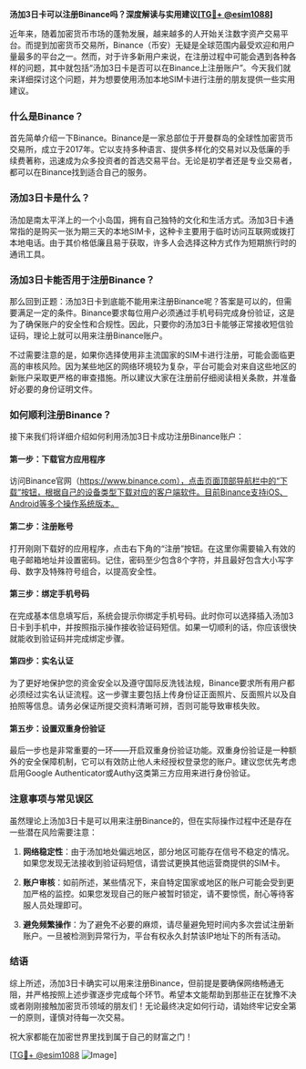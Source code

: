 **汤加3日卡可以注册Binance吗？深度解读与实用建议[[TG💪+ @esim1088](https://t.me/s/esim1088)]**

近年来，随着加密货币市场的蓬勃发展，越来越多的人开始关注数字资产交易平台。而提到加密货币交易所，Binance（币安）无疑是全球范围内最受欢迎和用户量最多的平台之一。然而，对于许多新用户来说，在注册过程中可能会遇到各种各样的问题，其中就包括“汤加3日卡是否可以在Binance上注册账户”。今天我们就来详细探讨这个问题，并为想要使用汤加本地SIM卡进行注册的朋友提供一些实用建议。

### 什么是Binance？

首先简单介绍一下Binance。Binance是一家总部位于开曼群岛的全球性加密货币交易所，成立于2017年。它以支持多种语言、提供多样化的交易对以及低廉的手续费著称，迅速成为众多投资者的首选交易平台。无论是初学者还是专业交易者，都可以在Binance找到适合自己的服务。

### 汤加3日卡是什么？

汤加是南太平洋上的一个小岛国，拥有自己独特的文化和生活方式。汤加3日卡通常指的是购买一张为期三天的本地SIM卡，这种卡主要用于临时访问互联网或拨打本地电话。由于其价格低廉且易于获取，许多人会选择这种方式作为短期旅行时的通讯工具。

### 汤加3日卡能否用于注册Binance？

那么回到正题：汤加3日卡到底能不能用来注册Binance呢？答案是可以的，但需要满足一定的条件。Binance要求每位用户必须通过手机号码完成身份验证，这是为了确保账户的安全性和合规性。因此，只要你的汤加3日卡能够正常接收短信验证码，理论上就可以用来注册Binance账户。

不过需要注意的是，如果你选择使用非主流国家的SIM卡进行注册，可能会面临更高的审核风险。因为某些地区的网络环境较为复杂，平台可能会对来自这些地区的新账户采取更严格的审查措施。所以建议大家在注册前仔细阅读相关条款，并准备好必要的身份证明文件。

### 如何顺利注册Binance？

接下来我们将详细介绍如何利用汤加3日卡成功注册Binance账户：

#### 第一步：下载官方应用程序

访问Binance官网（https://www.binance.com），点击页面顶部导航栏中的“下载”按钮，根据自己的设备类型下载对应的客户端软件。目前Binance支持iOS、Android等多个操作系统版本。

#### 第二步：注册账号

打开刚刚下载好的应用程序，点击右下角的“注册”按钮。在这里你需要输入有效的电子邮箱地址并设置密码。记住，密码至少包含8个字符，并且最好包含大小写字母、数字及特殊符号组合，以提高安全性。

#### 第三步：绑定手机号码

在完成基本信息填写后，系统会提示你绑定手机号码。此时你可以选择插入汤加3日卡到手机中，并按照指示操作接收验证码短信。如果一切顺利的话，你应该很快就能收到验证码并完成绑定步骤。

#### 第四步：实名认证

为了更好地保护您的资金安全以及遵守国际反洗钱法规，Binance要求所有用户都必须经过实名认证流程。这一步骤主要包括上传身份证正面照片、反面照片以及自拍照等信息。请务必保证所提交资料清晰可辨，否则可能导致审核失败。

#### 第五步：设置双重身份验证

最后一步也是非常重要的一环——开启双重身份验证功能。双重身份验证是一种额外的安全保障机制，它可以有效防止他人未经授权登录您的账户。建议您优先考虑启用Google Authenticator或Authy这类第三方应用来进行身份验证。

### 注意事项与常见误区

虽然理论上汤加3日卡是可以用来注册Binance的，但在实际操作过程中还是存在一些潜在风险需要注意：

1. **网络稳定性**：由于汤加地处偏远地区，部分地区可能存在信号不稳定的情况。如果您发现无法接收到验证码短信，请尝试更换其他运营商提供的SIM卡。
   
2. **账户审核**：如前所述，某些情况下，来自特定国家或地区的账户可能会受到更加严格的监控。如果您发现自己的账户被暂时锁定，请不要惊慌，耐心等待客服人员处理即可。

3. **避免频繁操作**：为了避免不必要的麻烦，请尽量避免短时间内多次尝试注册新账户。一旦被检测到异常行为，平台有权永久封禁该IP地址下的所有活动。

### 结语

综上所述，汤加3日卡确实可以用来注册Binance，但前提是要确保网络畅通无阻，并严格按照上述步骤逐步完成每个环节。希望本文能帮助到那些正在犹豫不决或者刚刚接触加密货币领域的朋友们！无论最终决定如何行动，请始终牢记安全第一的原则，谨慎对待每一次交易。

祝大家都能在加密世界里找到属于自己的财富之门！

[[TG💪+ @esim1088](https://t.me/s/esim1088) ![Image](https://i.postimg.cc/4NQfJmqS/Snipaste-2025-05-13-00-14-12.png)]